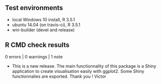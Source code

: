 ## Test environments
* local Windows 10 install, R 3.5.1
* ubuntu 14.04 (on travis-ci), R 3.5.1
* win-builder (devel and release)

## R CMD check results

0 errors | 0 warnings | 1 note

* This is a new release. The main functionnality of this package is a Shiny application to create visualisation easily with ggplot2. Some Shiny functionnalies are exported.
Thank you !
Victor
